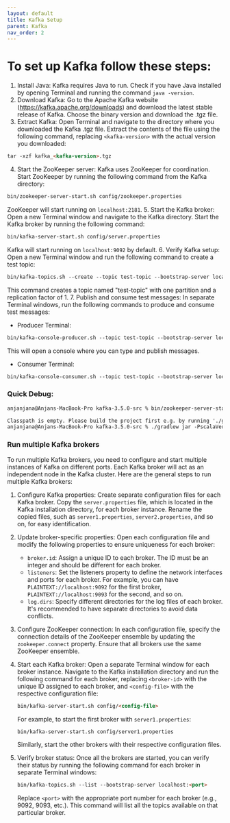```yaml
---
layout: default
title: Kafka Setup
parent: Kafka
nav_order: 2
---
```

# To set up Kafka follow these steps:
1. Install Java: Kafka requires Java to run. Check if you have Java installed by opening Terminal and running the command `java -version`.
2. Download Kafka: Go to the Apache Kafka website (https://kafka.apache.org/downloads) and download the latest stable release of Kafka. Choose the binary version and download the .tgz file.
3. Extract Kafka: Open Terminal and navigate to the directory where you downloaded the Kafka .tgz file. Extract the contents of the file using the following command, replacing `<kafka-version>` with the actual version you downloaded:
```markdown
tar -xzf kafka_<kafka-version>.tgz
```
4. Start the ZooKeeper server: Kafka uses ZooKeeper for coordination. Start ZooKeeper by running the following command from the Kafka directory:
```markdown
bin/zookeeper-server-start.sh config/zookeeper.properties
```
ZooKeeper will start running on `localhost:2181`.
5. Start the Kafka broker: Open a new Terminal window and navigate to the Kafka directory. Start the Kafka broker by running the following command:
```markdown
bin/kafka-server-start.sh config/server.properties
```
Kafka will start running on `localhost:9092` by default.
6. Verify Kafka setup: Open a new Terminal window and run the following command to create a test topic:
```markdown
bin/kafka-topics.sh --create --topic test-topic --bootstrap-server localhost:9092 --partitions 1 --replication-factor 1
```
This command creates a topic named "test-topic" with one partition and a replication factor of 1.
7. Publish and consume test messages: In separate Terminal windows, run the following commands to produce and consume test messages:
* Producer Terminal:
```markdown
bin/kafka-console-producer.sh --topic test-topic --bootstrap-server localhost:9092
```
This will open a console where you can type and publish messages.
* Consumer Terminal:
```markdown
bin/kafka-console-consumer.sh --topic test-topic --bootstrap-server localhost:9092 --from-beginning
```

### Quick Debug:
```markdown
anjanjana@Anjans-MacBook-Pro kafka-3.5.0-src % bin/zookeeper-server-start.sh config/zookeeper.properties

Classpath is empty. Please build the project first e.g. by running './gradlew jar -PscalaVersion=2.13.10'
anjanjana@Anjans-MacBook-Pro kafka-3.5.0-src % ./gradlew jar -PscalaVersion=2.13.10
```

### Run multiple Kafka brokers
To run multiple Kafka brokers, you need to configure and start multiple instances of Kafka on different ports. Each Kafka broker will act as an independent node in the Kafka cluster. Here are the general steps to run multiple Kafka brokers:

1. Configure Kafka properties: Create separate configuration files for each Kafka broker. Copy the `server.properties` file, which is located in the Kafka installation directory, for each broker instance. Rename the copied files, such as `server1.properties`, `server2.properties`, and so on, for easy identification.
2. Update broker-specific properties: Open each configuration file and modify the following properties to ensure uniqueness for each broker:
   * `broker.id`: Assign a unique ID to each broker. The ID must be an integer and should be different for each broker.
   * `listeners`: Set the listeners property to define the network interfaces and ports for each broker. For example, you can have `PLAINTEXT://localhost:9092` for the first broker, `PLAINTEXT://localhost:9093` for the second, and so on.
   * `log.dirs`: Specify different directories for the log files of each broker. It's recommended to have separate directories to avoid data conflicts.

3. Configure ZooKeeper connection: In each configuration file, specify the connection details of the ZooKeeper ensemble by updating the `zookeeper.connect` property. Ensure that all brokers use the same ZooKeeper ensemble.
4. Start each Kafka broker: Open a separate Terminal window for each broker instance. Navigate to the Kafka installation directory and run the following command for each broker, replacing `<broker-id>` with the unique ID assigned to each broker, and `<config-file>` with the respective configuration file:
    ```markdown
    bin/kafka-server-start.sh config/<config-file>
    ```
    For example, to start the first broker with `server1.properties`:
    ```markdown
    bin/kafka-server-start.sh config/server1.properties
    ```
    Similarly, start the other brokers with their respective configuration files.
5. Verify broker status: Once all the brokers are started, you can verify their status by running the following command for each broker in separate Terminal windows:
    ```markdown
    bin/kafka-topics.sh --list --bootstrap-server localhost:<port>
    ```
   Replace `<port>` with the appropriate port number for each broker (e.g., 9092, 9093, etc.). This command will list all the topics available on that particular broker.



